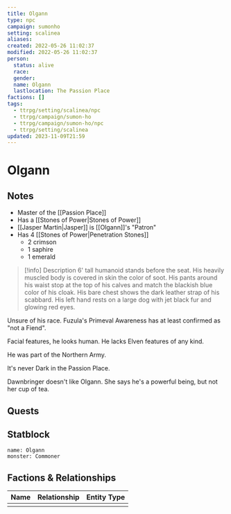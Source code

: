 ```yaml
---
title: Olgann
type: npc
campaign: sumonho
setting: scalinea
aliases: 
created: 2022-05-26 11:02:37
modified: 2022-05-26 11:02:37
person:
  status: alive
  race: 
  gender: 
  name: Olgann
  lastlocation: The Passion Place
factions: []
tags:
  - ttrpg/setting/scalinea/npc
  - ttrpg/campaign/sumon-ho
  - ttrpg/campaign/sumon-ho/npc
  - ttrpg/setting/scalinea
updated: 2023-11-09T21:59
---
```


# Olgann

## Notes

- Master of the [[Passion Place]]
- Has a [[Stones of Power|Stones of Power]]
- [[Jasper Martin|Jasper]] is [[Olgann]]'s "Patron"
- Has 4 [[Stones of Power|Penetration Stones]]
	- 2 crimson
	- 1 saphire
	- 1 emerald 

>[!info] Description
> 6' tall humanoid stands before the seat. His heavily muscled body is covered in skin the color of soot. His pants around his waist stop at the top of his calves and match the blackish blue color of his cloak. His bare chest shows the dark leather strap of his scabbard. His left hand rests on a large dog with jet black fur and glowing red eyes.

Unsure of his race. Fuzula's Primeval Awareness has at least confirmed as "not a Fiend".

Facial features, he looks human. He lacks Elven features of any kind.

He was part of the Northern Army.

It's never Dark in the Passion Place.

Dawnbringer doesn't like Olgann. She says he's a powerful being, but not her cup of tea.

## Quests


## Statblock

```statblock
name: Olgann
monster: Commoner
```


## Factions & Relationships

| Name | Relationship | Entity Type |
| ---- |:------------:| ----------- |
|      |              |             |
